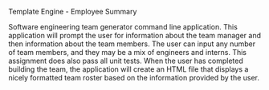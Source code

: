 Template Engine - Employee Summary

Software engineering team generator command line application. This application will prompt the user for information about the team manager and then information about the team members. The user can input any number of team members, and they may be a mix of engineers and interns. This assignment does also pass all unit tests. When the user has completed building the team, the application will create an HTML file that displays a nicely formatted team roster based on the information provided by the user. 


